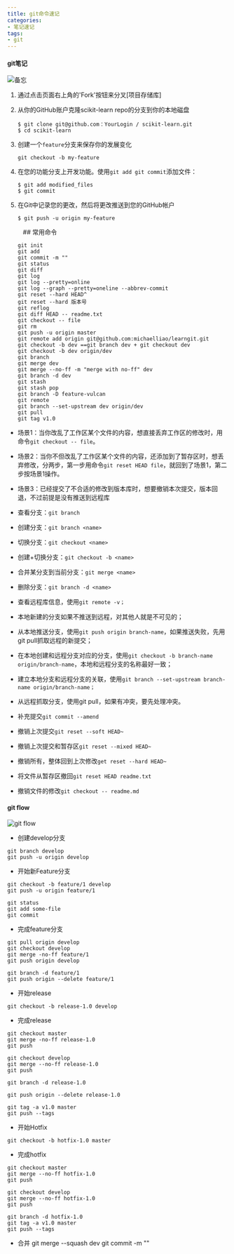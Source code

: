 ```yaml
---
title: git命令速记
categories: 
- 笔记速记
tags: 
- git 
---
```

#### git笔记
![备忘](git.png)
1. 通过点击页面右上角的'Fork'按钮来分叉[项目存储库]


2. 从你的GitHub账户克隆scikit-learn repo的分支到你的本地磁盘


   ``` 
   $ git clone git@github.com：YourLogin / scikit-learn.git
   $ cd scikit-learn
   ```


3. 创建一个`feature`分支来保存你的发展变化


   ```
   git checkout -b my-feature
   ```


4. 在您的功能分支上开发功能。使用`git add git commit`添加文件：


   ```
   $ git add modified_files
   $ git commit
   ```


5. 在Git中记录您的更改，然后将更改推送到您的GitHub帐户


   ```
   $ git push -u origin my-feature
   ```


   ​
   ## 常用命令
	 ```
	 git init
	 git add
	 git commit -m ""
	 git status
	 git diff
	 git log
	 git log --pretty=online
	 git log --graph --pretty=oneline --abbrev-commit
	 git reset --hard HEAD^
	 git reset --hard 版本号
	 git reflog
	 git diff HEAD -- readme.txt 
	 git checkout -- file
	 git rm
	 git push -u origin master
	 git remote add origin git@github.com:michaelliao/learngit.git
	 git checkout -b dev ==git branch dev + git checkout dev
	 git checkout -b dev origin/dev
	 git branch
	 git merge dev
	 git merge --no-ff -m "merge with no-ff" dev
	 git branch -d dev
	 git stash
	 git stash pop
	 git branch -D feature-vulcan
	 git remote
	 git branch --set-upstream dev origin/dev
	 git pull
	 git tag v1.0
	 ```
 -  场景1：当你改乱了工作区某个文件的内容，想直接丢弃工作区的修改时，用命令`git checkout -- file`。

- 场景2：当你不但改乱了工作区某个文件的内容，还添加到了暂存区时，想丢弃修改，分两步，第一步用命令`git reset HEAD file`，就回到了场景1，第二步按场景1操作。

- 场景3：已经提交了不合适的修改到版本库时，想要撤销本次提交，版本回退，不过前提是没有推送到远程库
- 查看分支：`git branch`

- 创建分支：`git branch <name>`

- 切换分支：`git checkout <name>`

- 创建+切换分支：`git checkout -b <name>`

- 合并某分支到当前分支：`git merge <name>`

- 删除分支：`git branch -d <name>`
- 查看远程库信息，使用`git remote -v；`

- 本地新建的分支如果不推送到远程，对其他人就是不可见的；

- 从本地推送分支，使用`git push origin branch-name`，如果推送失败，先用git pull抓取远程的新提交；

- 在本地创建和远程分支对应的分支，使用`git checkout -b branch-name origin/branch-name`，本地和远程分支的名称最好一致；

- 建立本地分支和远程分支的关联，使用`git branch --set-upstream branch-name origin/branch-name；`

- 从远程抓取分支，使用git pull，如果有冲突，要先处理冲突。

- 补充提交`git commit --amend`

- 撤销上次提交`git reset --soft HEAD~`

- 撤销上次提交和暂存区`git reset --mixed HEAD~`

- 撤销所有，整体回到上次修改`get reset --hard HEAD~`

- 将文件从暂存区撤回`git reset HEAD readme.txt`

- 撤销文件的修改`git checkout -- readme.md`

#### git flow
![git flow](flow.png)

- 创建develop分支
```
git branch develop
git push -u origin develop
```
- 开始新Feature分支
```
git checkout -b feature/1 develop
git push -u origin feature/1

git status
git add some-file
git commit
```
- 完成feature分支
```
git pull origin develop
git checkout develop
git merge -no-ff feature/1
git push origin develop

git branch -d feature/1
git push origin --delete feature/1
```
- 开始release
```
git checkout -b release-1.0 develop
```
- 完成release
```
git checkout master
git merge -no-ff release-1.0
git push

git checkout develop
git merge --no-ff release-1.0
git push 

git branch -d release-1.0

git push origin --delete release-1.0

git tag -a v1.0 master
git push --tags
```
- 开始Hotfix
```
git checkout -b hotfix-1.0 master

```
- 完成hotfix
```
git checkout master
git merge --no-ff hotfix-1.0
git push

git checkout develop
git merge --no-ff hotfix-1.0
git push

git branch -d hotfix-1.0
git tag -a v1.0 master
git push --tags
```
- 合并
git merge --squash dev
git commit -m ""